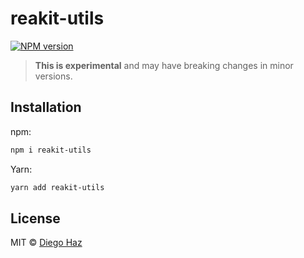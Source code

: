 # reakit-utils

<a href="https://npmjs.org/package/reakit-utils"><img alt="NPM version" src="https://img.shields.io/npm/v/reakit-utils.svg" /></a>

> **This is experimental** and may have breaking changes in minor versions.

## Installation

npm:
```sh
npm i reakit-utils
```

Yarn:
```sh
yarn add reakit-utils
```

## License

MIT © [Diego Haz](https://github.com/diegohaz)
